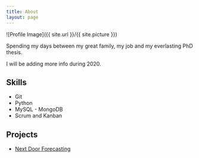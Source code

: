 ```yaml
---
title: About
layout: page
---
```

![Profile Image]({{ site.url }}/{{ site.picture }})

<p>Spending my days between my great family, my job and my everlasting PhD thesis.</p>

<p>I will be adding more info during 2020.</p>

<h2>Skills</h2>

<ul class="skill-list">
	<li>Git</li>
	<li>Python</li>
	<li>MySQL - MongoDB</li>
	<li>Scrum and Kanban</li>
</ul>

<h2>Projects</h2>

<ul>
	<li><a href="https://github.com/CarlitosDev/nextDoor">Next Door Forecasting</a></li>
</ul>
